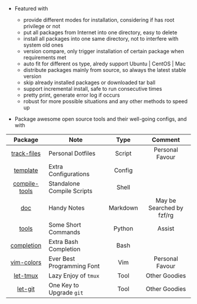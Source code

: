 - Featured with
    - provide different modes for installation, considering if has root privilege or not
    - put all packages from Internet into one directory, easy to delete
    - install all packages into one same directory, not to interfere with system old ones
    - version compare, only trigger installation of certain package when requirements met
    - auto fit for different os type, alredy support Ubuntu | CentOS | Mac
    - distribute packages mainly from source, so always the latest stable version
    - skip already installed packages or downloaded tar ball
    - support incremental install, safe to run consecutive times
    - pretty print, generate error log if occurs
    - robust for more possible situations and any other methods to speed up

- Package awesome open source tools and their well-going configs, and with

Package | Note | Type | Comment
:---: | --- | :---: | :---:
[track-files](./track-files) | Personal Dotfiles | Script | Personal Favour
[template](./template) | Extra Configurations | Config
[compile-tools](./compile-tools) | Standalone Compile Scripts | Shell
[doc](./doc) | Handy Notes | Markdown | May be Searched by fzf/rg
[tools](./tools) | Some Short Commands | Python | Assist
[completion](./completion) | Extra Bash Completion | Bash |
[vim-colors](./vim-colors) | Ever Best Programming Font | Vim | Personal Favour
[let-tmux](https://github.com/xiangp126/Let-Tmux) | Lazy Enjoy of `tmux` | Tool | Other Goodies
[let-git](https://github.com/xiangp126/let-git) | One Key to Upgrade `git` | Tool | Other Goodies